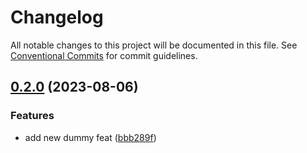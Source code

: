 # Changelog

All notable changes to this project will be documented in this file. See
[Conventional Commits](https://conventionalcommits.org) for commit guidelines.

## [0.2.0](https://github.com/im-perativa/stadata-semver/compare/v0.1.1...v0.2.0) (2023-08-06)


### Features

* add new dummy feat ([bbb289f](https://github.com/im-perativa/stadata-semver/commit/bbb289fb4de60f3218bd617b49ef5cb98dd52725))
